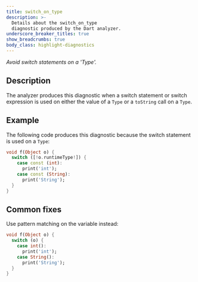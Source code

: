 ```yaml
---
title: switch_on_type
description: >-
  Details about the switch_on_type
  diagnostic produced by the Dart analyzer.
underscore_breaker_titles: true
show_breadcrumbs: true
body_class: highlight-diagnostics
---
```


_Avoid switch statements on a 'Type'._

## Description

The analyzer produces this diagnostic when a switch statement or switch
expression is used on either the value of a `Type` or a `toString` call
on a `Type`.

## Example

The following code produces this diagnostic because the switch statement
is used on a `Type`:

```dart
void f(Object o) {
  switch ([!o.runtimeType!]) {
    case const (int):
      print('int');
    case const (String):
      print('String');
  }
}
```

## Common fixes

Use pattern matching on the variable instead:

```dart
void f(Object o) {
  switch (o) {
    case int():
      print('int');
    case String():
      print('String');
  }
}
```
